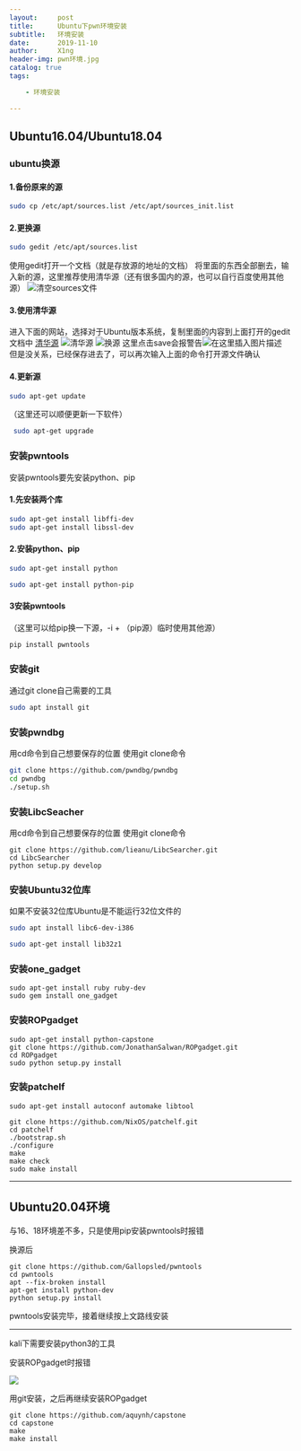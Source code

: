 ```yaml
---
layout:     post
title:      Ubuntu下pwn环境安装
subtitle:   环境安装
date:       2019-11-10
author:     X1ng
header-img: pwn环境.jpg
catalog: true
tags:

    - 环境安装

---
```


## Ubuntu16.04/Ubuntu18.04

### ubuntu换源

####  1.备份原来的源

```bash
sudo cp /etc/apt/sources.list /etc/apt/sources_init.list
```
####  2.更换源

```bash
sudo gedit /etc/apt/sources.list
```
使用gedit打开一个文档（就是存放源的地址的文档）
将里面的东西全部删去，输入新的源，这里推荐使用清华源（还有很多国内的源，也可以自行百度使用其他源）
![清空sources文件](https://img-blog.csdnimg.cn/20191110202055509.png?x-oss-process=image/watermark,type_ZmFuZ3poZW5naGVpdGk,shadow_10,text_aHR0cHM6Ly9ibG9nLmNzZG4ubmV0L3dqeF8xMTAyMTE=,size_16,color_FFFFFF,t_70)

#### 3.使用清华源

进入下面的网站，选择对于Ubuntu版本系统，复制里面的内容到上面打开的gedit文档中
[清华源](https://mirrors.tuna.tsinghua.edu.cn/help/ubuntu/?spm=a2c4e.10696291.0.0.502319a4Niy7Ii)
![清华源](https://img-blog.csdnimg.cn/20191110202421265.png?x-oss-process=image/watermark,type_ZmFuZ3poZW5naGVpdGk,shadow_10,text_aHR0cHM6Ly9ibG9nLmNzZG4ubmV0L3dqeF8xMTAyMTE=,size_16,color_FFFFFF,t_70)
![换源](https://img-blog.csdnimg.cn/20191110202517812.png?x-oss-process=image/watermark,type_ZmFuZ3poZW5naGVpdGk,shadow_10,text_aHR0cHM6Ly9ibG9nLmNzZG4ubmV0L3dqeF8xMTAyMTE=,size_16,color_FFFFFF,t_70)
这里点击save会报警告![在这里插入图片描述](https://img-blog.csdnimg.cn/20191110203155884.png)
但是没关系，已经保存进去了，可以再次输入上面的命令打开源文件确认

#### 4.更新源

```bash
sudo apt-get update
```
（这里还可以顺便更新一下软件）

```bash
 sudo apt-get upgrade
```

### 安装pwntools
安装pwntools要先安装python、pip

#### 1.先安装两个库

```bash
sudo apt-get install libffi-dev
sudo apt-get install libssl-dev

```

#### 2.安装python、pip

```bash
sudo apt-get install python
```

```bash
sudo apt-get install python-pip
```
#### 3安装pwntools

（这里可以给pip换一下源，-i + （pip源）临时使用其他源）

```bash
pip install pwntools 
```

### 安装git
通过git clone自己需要的工具
```bash
sudo apt install git
```

### 安装pwndbg
用cd命令到自己想要保存的位置 使用git clone命令

```bash
git clone https://github.com/pwndbg/pwndbg
cd pwndbg
./setup.sh
```

### 安装LibcSeacher

用cd命令到自己想要保存的位置 使用git clone命令

```shell
git clone https://github.com/lieanu/LibcSearcher.git
cd LibcSearcher
python setup.py develop
```

### 安装Ubuntu32位库

如果不安装32位库Ubuntu是不能运行32位文件的

```bash
sudo apt install libc6-dev-i386
```

```bash
sudo apt-get install lib32z1
```

### 安装one_gadget

```shell
sudo apt-get install ruby ruby-dev
sudo gem install one_gadget
```

### 安装ROPgadget

```shell
sudo apt-get install python-capstone
git clone https://github.com/JonathanSalwan/ROPgadget.git
cd ROPgadget
sudo python setup.py install
```

### 安装patchelf

```shell
sudo apt-get install autoconf automake libtool

git clone https://github.com/NixOS/patchelf.git
cd patchelf
./bootstrap.sh
./configure
make
make check
sudo make install
```



***

## Ubuntu20.04环境

与16、18环境差不多，只是使用pip安装pwntools时报错

换源后

```shell
git clone https://github.com/Gallopsled/pwntools
cd pwntools
apt --fix-broken install
apt-get install python-dev
python setup.py install
```

pwntools安装完毕，接着继续按上文路线安装

---

kali下需要安装python3的工具

安装ROPgadget时报错

![](https://tva1.sinaimg.cn/large/0081Kckwly1gkb19kaarej30x004ot97.jpg)

用git安装，之后再继续安装ROPgadget

```shell
git clone https://github.com/aquynh/capstone
cd capstone
make
make install
```





